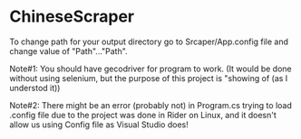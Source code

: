# ChineseScraper

To change path for your output directory go to Srcaper/App.config file and change value of "Path"..."Path".

Note#1: You should have gecodriver for program to work. (It would be done without using selenium, but the purpose of this project is "showing of (as I understod it))
 
Note#2: There might be an error (probably not) in Program.cs trying to load .config file due to the project was done in Rider on Linux, and it doesn't allow us using Config file as Visual Studio does!
